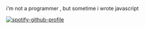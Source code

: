 i'm not a programmer , but sometime i wrote javascript

[![spotify-github-profile](https://spotify-github-profile.vercel.app/api/view?uid=31fxueisurbioqiey3dphqlbp5ke&cover_image=true&theme=novatorem&show_offline=true&background_color=121212&bar_color=53b14f&bar_color_cover=true)](https://github.com/kittinan/spotify-github-profile)
